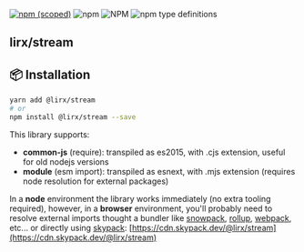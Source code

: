 [![npm (scoped)](https://img.shields.io/npm/v/@lirx/stream.svg)](https://www.npmjs.com/package/@lirx/stream)
![npm](https://img.shields.io/npm/dm/@lirx/stream.svg)
![NPM](https://img.shields.io/npm/l/@lirx/stream.svg)
![npm type definitions](https://img.shields.io/npm/types/@lirx/stream.svg)

## lirx/stream


## 📦 Installation

```bash
yarn add @lirx/stream
# or
npm install @lirx/stream --save
```

This library supports:

- **common-js** (require): transpiled as es2015, with .cjs extension, useful for old nodejs versions
- **module** (esm import): transpiled as esnext, with .mjs extension (requires node resolution for external packages)

In a **node** environment the library works immediately (no extra tooling required),
however, in a **browser** environment, you'll probably need to resolve external imports thought a bundler like
[snowpack](https://www.snowpack.dev/),
[rollup](https://rollupjs.org/guide/en/),
[webpack](https://webpack.js.org/),
etc...
or directly using [skypack](https://www.skypack.dev/):
[https://cdn.skypack.dev/@lirx/stream](https://cdn.skypack.dev/@lirx/stream)
